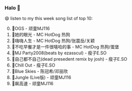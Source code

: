 

### Halo 👋

😄 listen to my this week song list of top 10:

0. 🌈OGS - 顽童MJ116
1. 🌈她的眼光 - MC HotDog 热狗
2. 🌈嗨嗨人生 - MC HotDog 热狗/张震岳/关颖
3. 🌈不吃早餐才是一件很嘻哈的事 - MC HotDog 热狗/蛋堡
4. 🌈MJ Party2008(beats by ezasscul) - 瘦子E.SO
5. 🌈自己都不自己(dead presedent remix by josh) - 瘦子E.SO
6. 🌈Chill Out - 瘦子E.SO
7. 🌈Blue Skies - 陈冠希/邓丽欣
8. 🌈Jungle (Live版) - 顽童MJ116
9. 🌈飙高速 - 顽童MJ116

